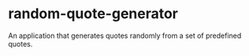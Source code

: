 # random-quote-generator
 An application that generates quotes randomly from a set of predefined quotes.
